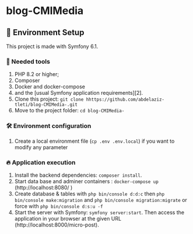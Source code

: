 # blog-CMIMedia


## 🚀 Environment Setup

This project is made with Symfony 6.1.

### 🐳 Needed tools

1. PHP 8.2 or higher;
2. Composer
3. Docker and docker-compose
4. and the [usual Symfony application requirements][2].
6. Clone this project: `git clone hhttps://github.com/abdelaziz-tleti/blog-CMIMedia-.git`
7. Move to the project folder: `cd blog-CMIMedia-`

### 🛠️ Environment configuration

1. Create a local environment file (`cp .env .env.local`) if you want to modify any parameter

### 🔥 Application execution

1. Install the backend dependencies: `composer install`.
2. Start data base and adminer containers : `docker-compose up` (http://localhost:8080/ ) 
3. Create database & tables with `php bin/console d:d:c` then `php bin/console make:migration`
   and `php bin/console migration:migrate` or force with `php bin/console d:s:u -f`
7. Start the server with Symfony: `symfony server:start`.
   Then access the application in your browser at the given URL (http://localhost:8000/micro-post).

